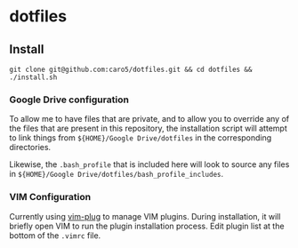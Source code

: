 dotfiles
========

## Install

```
git clone git@github.com:caro5/dotfiles.git && cd dotfiles && ./install.sh
```

### Google Drive configuration

To allow me to have files that are private, and to allow you to override
any of the files that are present in this repository, the installation
script will attempt to link things from `${HOME}/Google Drive/dotfiles`
in the corresponding directories.

Likewise, the `.bash_profile` that is included here will look to source
any files in `${HOME}/Google Drive/dotfiles/bash_profile_includes`.

### VIM Configuration

Currently using [vim-plug](https://github.com/junegunn/vim-plug) to manage VIM plugins.
During installation, it will briefly open VIM to run the plugin installation process.
Edit plugin list at the bottom of the `.vimrc` file.
